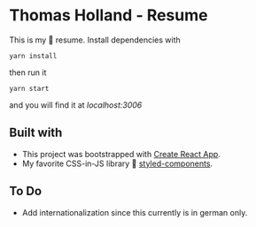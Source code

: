 # Thomas Holland - Resume

This is my 📄 resume. Install dependencies with

`yarn install`

then run it

`yarn start`

and you will find it at _localhost:3006_

## Built with

* This project was bootstrapped with [Create React App](https://github.com/facebookincubator/create-react-app).
* My favorite CSS-in-JS library 💅 [styled-components](https://github.com/styled-components/styled-components).

## To Do

* Add internationalization since this currently is in german only.
